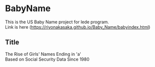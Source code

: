 # BabyName
This is the US Baby Name project for lede program.
<br>
Link is here (https://riyonakasaka.github.io/Baby_Name/babyindex.html)

## Title
The Rise of Girls' Names Ending in 'a'
<br>
Based on Social Security Data Since 1980
